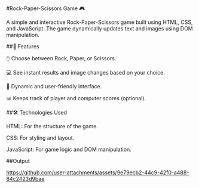 #Rock-Paper-Scissors Game 🎮


A simple and interactive Rock-Paper-Scissors game built using HTML, CSS, and JavaScript. 
The game dynamically updates text and images using DOM manipulation.

##🎯 Features


🖱️ Choose between Rock, Paper, or Scissors.

💻 See instant results and image changes based on your choice.

🎉 Dynamic and user-friendly interface.

📊 Keeps track of player and computer scores (optional).


##🛠️ Technologies Used


HTML: For the structure of the game.

CSS: For styling and layout.

JavaScript: For game logic and DOM manipulation.

##Output 

https://github.com/user-attachments/assets/9e79ecb2-44c9-42f0-a488-84c2423d9bae


